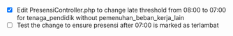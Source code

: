- [x] Edit PresensiController.php to change late threshold from 08:00 to 07:00 for tenaga_pendidik without pemenuhan_beban_kerja_lain
- [ ] Test the change to ensure presensi after 07:00 is marked as terlambat
